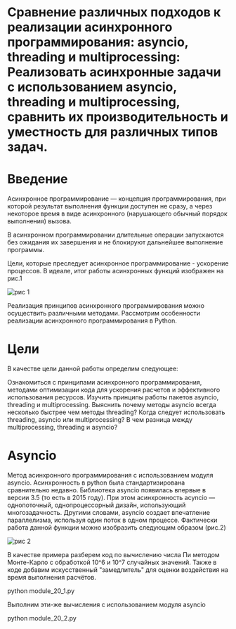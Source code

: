 # Сравнение различных подходов к реализации асинхронного программирования: asyncio, threading и multiprocessing: Реализовать асинхронные задачи с использованием asyncio, threading и multiprocessing, сравнить их производительность и уместность для различных типов задач.

# Введение

Асинхронное программирование — концепция программирования, при которой результат выполнения функции доступен не сразу, а через некоторое время в виде асинхронного (нарушающего обычный порядок выполнения) вызова.

В асинхронном программировании длительные операции запускаются без ожидания их завершения и не блокируют дальнейшее выполнение программы.

Цели, которые преследует асинхронное программирование - ускорение процессов. В идеале, итог работы асинхронных функций изображен на рис.1

![рис 1](https://github.com/user-attachments/assets/70cd1264-5828-4009-9041-9b17a56dd495)

Реализация принципов асинхронного программирования можно осуществить различными методами. Рассмотрим особенности реализации асинхронного программирования в Python.

# Цели
В качестве цели данной работы определим следующее:

Ознакомиться с принципами асинхронного программирования, методами оптимизации кода для ускорения расчетов и эффективного использования ресурсов. Изучить принципы работы пакетов asyncio, threading и multiprocessing. Выяснить почему методы asyncio всегда несколько быстрее чем методы threading? Когда следует использовать threading, asyncio или multiprocessing? В чем разница между multiprocessing, threading и asyncio?

# Asyncio
Метод асинхронного программирования с использованием модуля asyncio. Асинхронность в python была стандартизирована сравнительно недавно. Библиотека asyncio появилась впервые в версии 3.5 (то есть в 2015 году). При этом асинхронность acyncio — однопоточный, однопроцессорный дизайн, использующий многозадачность. Другими словами, asyncio создает впечатление параллелизма, используя один поток в одном процессе. Фактически работа данной функции можно изобразить следующим образом (рис.2)

![рис 2](https://github.com/user-attachments/assets/a8b3d14c-1d72-4ffe-b1a7-e522ba88f65b)

В качестве примера разберем код по вычислению числа Пи методом Монте-Карло с обработкой 10^6 и 10^7 случайных значений. Также в коде добавим искусственный "замедлитель" для оценки воздействия на время выполнения расчётов.

python module_20_1.py

Выполним эти-же вычисления с использованием модуля asyncio

python module_20_2.py


